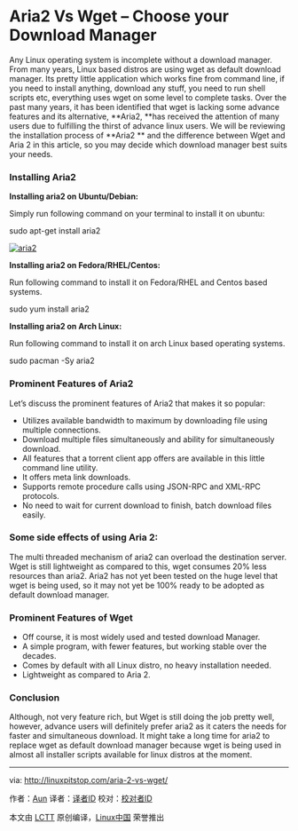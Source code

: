 Aria2 Vs Wget – Choose your Download Manager
============================================================


Any Linux operating system is incomplete without a download manager. From many years, Linux based distros are using wget as default download manager. Its pretty little application which works fine from command line, if you need to install anything, download any stuff, you need to run shell scripts etc, everything uses wget on some level to complete tasks. Over the past many years, it has been identified that wget is lacking some advance features and its alternative, **Aria2, **has received the attention of many users due to fulfilling the thirst of advance linux users. We will be reviewing the installation process of **Aria2 ** and the difference between Wget and Aria 2 in this article, so you may decide which download manager best suits your needs.

### Installing Aria2

**Installing aria2 on Ubuntu/Debian:**

Simply run following command on your terminal to install it on ubuntu:

sudo apt-get install aria2

[
 ![aria2](http://linuxpitstop.com/wp-content/uploads/2015/06/aria2.png) 
][1]

**Installing aria2 on Fedora/RHEL/Centos:**

Run following command to install it on Fedora/RHEL and Centos based systems.

sudo yum install aria2

**Installing aria2 on Arch Linux:**

Run following command to install it on arch Linux based operating systems.

sudo pacman -Sy aria2

### Prominent Features of Aria2

Let’s discuss the prominent features of Aria2 that makes it so popular:

*   Utilizes available bandwidth to maximum by downloading file using multiple connections.
*   Download multiple files simultaneously and ability for simultaneously download.
*   All features that a torrent client app offers are available in this little command line utility.
*   It offers meta link downloads.
*   Supports remote procedure calls using JSON-RPC and XML-RPC protocols.
*   No need to wait for current download to finish, batch download files easily.

### Some side effects of using Aria 2:

The multi threaded mechanism of aria2 can overload the destination server. Wget is still lightweight as compared to this, wget consumes 20% less resources than aria2\. Aria2 has not yet been tested on the huge level that wget is being used, so it may not yet be 100% ready to be adopted as default download manager.

### Prominent Features of Wget

*   Off course, it is most widely used and tested download Manager.
*   A simple program, with fewer features, but working stable over the decades.
*   Comes by default with all Linux distro, no heavy installation needed.
*   Lightweight as compared to Aria 2.

### Conclusion

Although, not very feature rich, but Wget is still doing the job pretty well, however, advance users will definitely prefer aria2 as it caters the needs for faster and simultaneous download. It might take a long time for aria2 to replace wget as default download manager because wget is being used in almost all installer scripts available for linux distros at the moment.

--------------------------------------------------------------------------------

via: http://linuxpitstop.com/aria-2-vs-wget/

作者：[Aun][a]
译者：[译者ID](https://github.com/译者ID)
校对：[校对者ID](https://github.com/校对者ID)

本文由 [LCTT](https://github.com/LCTT/TranslateProject) 原创编译，[Linux中国](https://linux.cn/) 荣誉推出

[a]:http://linuxpitstop.com/author/aun/
[1]:http://linuxpitstop.com/wp-content/uploads/2015/06/aria2.png
